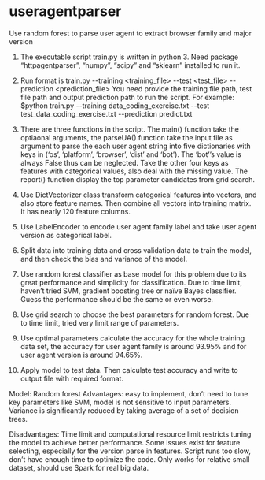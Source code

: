 # useragentparser
Use random forest to parse user agent to extract browser family and major version

1.	The executable script train.py is written in python 3. Need package “httpagentparser”, “numpy”, “scipy” and “sklearn” installed to run it. 

2.	Run format is 
train.py --training <training_file> --test <test_file> --prediction <prediction_file>
You need provide the training file path, test file path and output prediction path to run the script. For example:
$python train.py --training data_coding_exercise.txt --test test_data_coding_exercise.txt --prediction predict.txt

3.	There are three functions in the script. The main() function take the optiaonal arguments, 
the parseUA() function take the input file as argument to parse the each user agent string into five dictionaries with keys in (‘os’, ‘platform’, ‘browser’, ‘dist’ and ‘bot’). 
The ‘bot’’s value is always False thus can be neglected. Take the other four keys as features with categorical values, also deal with the missing value. 
The report() function display the top parameter candidates from grid search.

4.	Use DictVectorizer class transform categorical features into vectors, and also store feature names. Then combine all vectors into training matrix. It has nearly 120 feature columns.

5.	Use LabelEncoder to encode user agent family label and take user agent version as categorical label.

6.	Split data into training data and cross validation data to train the model, and then check the bias and variance of the model.

7.	Use random forest classifier as base model for this problem due to its great performance and simplicity for classification. 
Due to time limit, haven’t tried SVM, gradient boosting tree or naïve Bayes classifier. Guess the performance should be the same or even worse.

8.	Use grid search to choose the best parameters for random forest. Due to time limit, tried very limit range of parameters. 

9.	Use optimal parameters calculate the accuracy for the whole training data set, the accuracy for user agent family is around 93.95% and for user agent version is around 94.65%.

10.	Apply model to test data. Then calculate test accuracy and write to output file with required format. 


Model: Random forest
Advantages: easy to implement, don’t need to tune key parameters like SVM, model is not sensitive to input parameters. 
Variance is significantly reduced by taking average of a set of decision trees.

Disadvantages: Time limit and computational resource limit restricts tuning the model to achieve better performance. 
Some issues exist for feature selecting, especially for the version parse in features. Script runs too slow, don’t have enough time to optimize the code. 
Only works for relative small dataset, should use Spark for real big data. 

